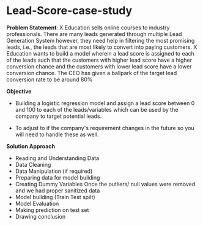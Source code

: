# Lead-Score-case-study
**Problem Statement**: X Education sells online courses to industry professionals. There are many leads generated  through multiple Lead Generation System however, they need help in filtering the most  promising leads, i.e., the leads that are most likely to convert into paying customers.  X Education wants to build a model wherein a lead score is assigned to each of the leads such  that the customers with higher lead score have a higher conversion chance and the customers  with lower lead score have a lower conversion chance.  The CEO has given a ballpark of the target lead conversion rate to be around 80%


**Objective**
- Building a logistic regression model and assign a lead score between 0 and 100 to each of the leads/variables which can be used by the company to target potential leads.

- To adjust to if the company's requirement changes in the future so you will need to handle these as well.

**Solution Approach**
- Reading and Understanding Data
- Data Cleaning
- Data Manipulation (if required)
- Preparing data for model building
- Creating Dummy Variables Once the outliers/ null values were removed and we had proper sanitized data
- Model building (Train Test spilt)
- Model Evaluation
- Making prediction on test set
- Drawing conclusion
